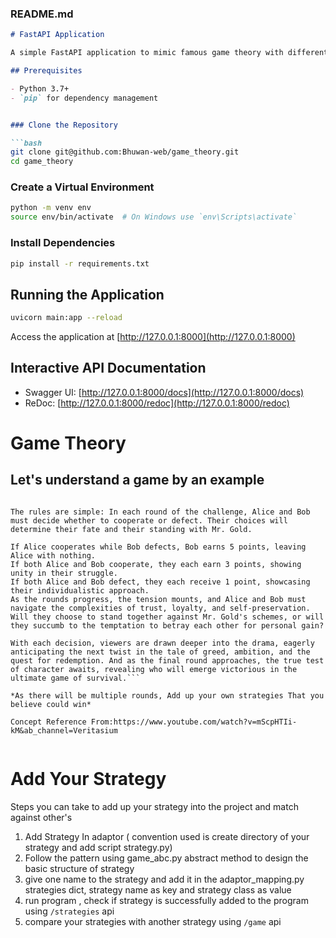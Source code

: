 
### README.md

```markdown
# FastAPI Application

A simple FastAPI application to mimic famous game theory with different strategies.

## Prerequisites

- Python 3.7+
- `pip` for dependency management


### Clone the Repository

```bash
git clone git@github.com:Bhuwan-web/game_theory.git
cd game_theory
```

### Create a Virtual Environment

```bash
python -m venv env
source env/bin/activate  # On Windows use `env\Scripts\activate`
```

### Install Dependencies

```bash
pip install -r requirements.txt
```

## Running the Application

```bash
uvicorn main:app --reload
```

Access the application at [http://127.0.0.1:8000](http://127.0.0.1:8000)

## Interactive API Documentation

- Swagger UI: [http://127.0.0.1:8000/docs](http://127.0.0.1:8000/docs)
- ReDoc: [http://127.0.0.1:8000/redoc](http://127.0.0.1:8000/redoc)


# Game Theory
## Let's understand a game by an example

```In a bustling city, two struggling entrepreneurs, Alice and Bob, find themselves indebted to a powerful banker named Mr. Gold. Desperate to settle their debts, they agree to participate in a series of challenges orchestrated by Mr. Gold.

The rules are simple: In each round of the challenge, Alice and Bob must decide whether to cooperate or defect. Their choices will determine their fate and their standing with Mr. Gold.

If Alice cooperates while Bob defects, Bob earns 5 points, leaving Alice with nothing.
If both Alice and Bob cooperate, they each earn 3 points, showing unity in their struggle.
If both Alice and Bob defect, they each receive 1 point, showcasing their individualistic approach.
As the rounds progress, the tension mounts, and Alice and Bob must navigate the complexities of trust, loyalty, and self-preservation. Will they choose to stand together against Mr. Gold's schemes, or will they succumb to the temptation to betray each other for personal gain?

With each decision, viewers are drawn deeper into the drama, eagerly anticipating the next twist in the tale of greed, ambition, and the quest for redemption. And as the final round approaches, the true test of character awaits, revealing who will emerge victorious in the ultimate game of survival.```

*As there will be multiple rounds, Add up your own strategies That you believe could win*

Concept Reference From:https://www.youtube.com/watch?v=mScpHTIi-kM&ab_channel=Veritasium


```
# Add Your Strategy
Steps you can take to add up your strategy into the project and match against other's 

1. Add Strategy In adaptor ( convention used is create directory of your strategy and add script strategy.py)
2. Follow the pattern using game_abc.py abstract method to design the basic structure of strategy
3. give one name to the strategy and add it in the adaptor_mapping.py strategies dict, strategy name as key and strategy class as value
4. run program , check if strategy is successfully added to the program using `/strategies` api
5. compare your strategies with another strategy using `/game` api 